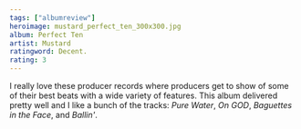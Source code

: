 ```yaml
---
tags: ["albumreview"]
heroimage: mustard_perfect_ten_300x300.jpg
album: Perfect Ten
artist: Mustard
ratingword: Decent.
rating: 3
---
```


I really love these producer records where producers get to show of some of
their best beats with a wide variety of features. This album delivered pretty
well and I like a bunch of the tracks: _Pure Water_, _On GOD_, _Baguettes in the
Face_, and _Ballin'_.
